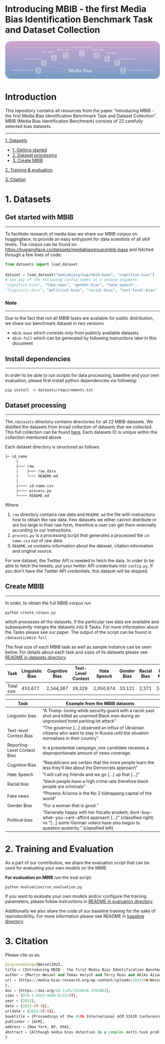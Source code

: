 # Introducing MBIB - the first Media Bias Identification Benchmark Task and Dataset Collection
![d](figures/transparent.png)

# Introduction
This repository contains all resources from the paper "Introducing MBIB - the first Media Bias Identification Benchmark Task and Dataset Collection". MBIB (Media Bias Identification Benchmark) consists of 22 carefully selected bias datasets.

___

[1. Datasets](#1-datasets)
  * [1. Getting started](#get-started-with-mbib)
  * [2. Dataset processing](#dataset-processing)
  * [3. Create MBIB](#create-mbib)
   
[2. Training & evaluation](#2-training-and-evaluation)

[3. Citation](#5-citation)

# 1. Datasets
## Get started with MBIB
___
To facilitate research of media bias we share our MBIB corpus on huggingface, to provide an easy entrypoint for data scientists of all skill levels. The corpus can be found on https://huggingface.co/datasets/mediabiasgroup/mbib-base and fetched through a few lines of code:
```python 
from datasets import load_dataset

dataset = load_dataset("mediabiasgroup/mbib-base", "cognitive-bias")
# use any of the following config names as a second argument:
"cognitive-bias", "fake-news", "gender-bias", "hate-speech", 
"linguistic-bias", "political-bias", "racial-bias", "text-level-bias"
```
### Note
___
Due to the fact that not all MBIB tasks are available for public distribution, we share our benchmark dataset in two versions
- `mbib-base` which consists only from publicly available datasets
- `mbib-full` which can be generated by following instructions later in this document  


## Install dependencies
___
In order to be able to run scripts for data processing, baseline and your own evaluation, please first install python dependencies via following:

```
pip install -r datasets/requirements.txt
```

## Dataset processing
___

The `/datasets` directory contains directories for all 22 MBIB datasets. We distilled the datasets from broad collection of datasets that we collected. This full collection can be found [here](https://docs.google.com/spreadsheets/d/1BXcDcnBluSzv1bwwAEpRH61ObXd3Mxf66qsOVxilTXM/edit#gid=0).
Each datasets ID is unique within the collection mentioned above.

Each dataset directory is structured as follows:
```
├─ id_name
     |
     ├─── raw
     |    ├─── raw_data
     |    └─── README.md
     |
     ├──── id-name.csv
     ├──── process.py
     └──── README.md
```
Where 
1. `raw` directory contains raw data and `README.md` the file with instructions how to obtain the raw data. Few datasets we either cannot distribute or are too large in their raw form, therefore a user can get them externally according to our instructions.
2. `process.py` is a processing script that generates a processed file `id-name.csv` out of raw data.
3. `README.md` contains information about the dataset, citation information and original source.

For one dataset, the Twitter API is needed to fetch the data. In order to be able to fetch the tweets, put your twitter API credentials into `config.py`. If you don't have the Twitter API credentials, this dataset will be skipped.

 
## Create MBIB
___
In order, to obtain the full MBIB corpus run
```
python create_corpus.py
```
which processes all the datasets, if the particular raw data are available and subsequently merges the datasets into 8 Tasks. For more information about the Tasks please see our paper.
The output of the script can be found in `/datasets/mbib-full`


The final size of each MBIB task as well as sample instance can be seen below. For details about each task and sizes of its datasets please see [README in datasets directory](/datasets/README.md).

| Task | Linguistic Bias |  Cognitive Bias | Text-Level Context | Hate Speech| Gender Bias| Racial Bias| Fake News| Political Bias| 
| -----|--------|-------|-------|-----|-------|-------|-------|------|
| Total size | 433,677 | 2,344,387 | 28,329|2,050,674|33,121 |2,371|24,394|2,348,198|



| Task | Example from the MBIB datasets |
| -|----|
| Linguistic bias | “A Trump-loving white security guard with a racist past shot and killed an unarmed Black man during an unprovoked hotel parking lot attack"|
| Text-level Context Bias |  “The governor [...] observed an influx of Ukrainian citizens who want to stay in Russia until the situation normalises in their country” | 
| Reporting-Level Context Bias | In a presidential campaign, one candidate receives a disproportionate amount of news coverage. | 
| Cognitive Bias | “Republicans are certain that the more people learn the less they’ll like about the Democrats approach” |
| Hate Speech | “I will call my friends and we go [...] up that [...]” |
| Racial bias| “black people have a high crime rate therefore black people are criminals”| 
| Fake news | “Phoenix Arizona is the No 2 kidnapping capital of the world” |
| Gender Bias | “For a woman that is good.” |
| Political bias | “Generally happy with her fiscally prudent, dont-buy-what-you-cant-afford approach [...]” (classified right) vs “[...] some German voters have also begun to question austerity.” (classified left) 



# 2. Training and Evaluation
As a part of our contribution, we share the evaluation script that can be used for evaluating your own models on the MBIB.



**For evaluation on MBIB** run the eval script:
```
python evaluation/run_evaluation.py
```

If you want to evaluate your own models and/or configure the training parameters, please follow instructions in [README in evaluation directory](evaluation/).


Additionally we also share the code of our baseline training for the sake of reproducibility. For more information please see README in [baseline directory](baseline/)


# 3. Citation
Please cite us as:
```python
@inproceedings{Wessel2023,
title = {Introducing MBIB - the first Media Bias Identification Benchmark Task and Dataset Collection},
author = {Martin Wessel and Tomas Horych and Terry Ruas and Akiko Aizawa and Bela Gipp and Timo Spinde},
url = {https://media-bias-research.org/wp-content/uploads/2023/04/Wessel2023Preprint.pdf
},
doi = {https://doi.org/10.1145/3539618.3591882},
isbn = {978-1-4503-9408-6/23/07},
year = {2023},
date = {2023-07-01},
urldate = {2023-07-01},
booktitle = {Proceedings of the 46th International ACM SIGIR Conference on Research and Development in Information Retrieval (SIGIR ’23)},
publisher = {ACM},
address = {New York, NY, USA},
abstract = {Although media bias detection is a complex multi-task problem, there is, to date, no unified benchmark grouping these evaluation tasks. We introduce the Media Bias Identification Benchmark (MBIB), a comprehensive benchmark that groups different types of media bias (e.g., linguistic, cognitive, political) under a common framework to test how prospective detection techniques generalize. After reviewing 115 datasets, we select nine tasks and carefully propose 22 associated datasets for evaluating media bias detection techniques. We evaluate MBIB using state-of-the-art Transformer techniques (e.g., T5, BART). Our results suggest that while hate speech, racial bias, and gender bias are easier to detect, models struggle to handle certain bias types, e.g., cognitive and political bias. However, our results show that no single technique can outperform all the others significantly.We also find an uneven distribution of research interest and resource allocation to the individual tasks in media bias. A unified benchmark encourages the development of more robust systems and shifts the current paradigm in media bias detection evaluation towards solutions that tackle not one but multiple media bias types simultaneously.}
}
```
